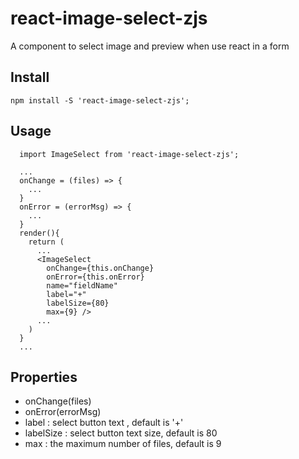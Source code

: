 # react-image-select-zjs
A component to select image and preview when use react in a form

## Install

`npm install -S 'react-image-select-zjs';`

## Usage

```
  import ImageSelect from 'react-image-select-zjs';
  
  ...
  onChange = (files) => {
    ...
  }
  onError = (errorMsg) => {
    ...
  }
  render(){
    return (
      ...
      <ImageSelect 
        onChange={this.onChange} 
        onError={this.onError} 
        name="fieldName"
        label="+"
        labelSize={80}
        max={9} />
      ...
    )
  }
  ...
```
## Properties

- onChange(files) 
- onError(errorMsg) 
- label : select button text , default is '+'
- labelSize : select button text size, default is 80
- max : the maximum number of files, default is 9


